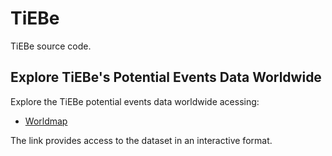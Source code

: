 # TiEBe
TiEBe source code.
## Explore TiEBe's Potential Events Data Worldwide
Explore the TiEBe potential events data worldwide acessing:
- [Worldmap](static/tiebe_potential_events_data.html)

The link provides access to the dataset in an interactive format.